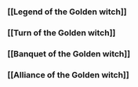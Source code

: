 ### [[Legend of the Golden witch]]
### [[Turn of the Golden witch]]
### [[Banquet of the Golden witch]]
### [[Alliance of the Golden witch]]
